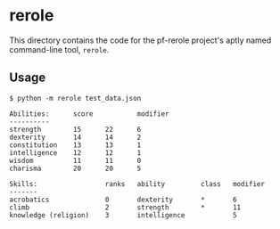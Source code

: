 # rerole

This directory contains the code for the pf-rerole project's aptly named command-line tool, `rerole`.

## Usage

```
$ python -m rerole test_data.json

Abilities:      score           modifier
----------
strength        15      22      6
dexterity       14      14      2
constitution    13      13      1
intelligence    12      12      1
wisdom          11      11      0
charisma        20      20      5

Skills:                 ranks   ability         class   modifier
-------
acrobatics              0       dexterity       *       6
climb                   2       strength        *       11
knowledge (religion)    3       intelligence            5
```
